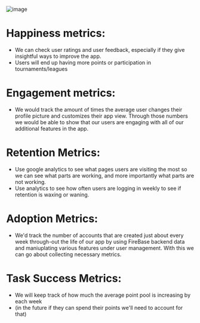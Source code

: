 ![image](https://github.com/Xander583/Blockbuster-Battle/assets/123519150/807338ff-481c-4b60-99d8-e32eae23d931)

# Happiness metrics:
  - We can check user ratings and user feedback, especially if they give insightful ways to improve the app.
  - Users will end up having more points or participation in tournaments/leagues 

# Engagement metrics: 
  - We would track the amount of times the average user changes their profile picture and customizes their app view. Through those numbers we would be able to show that our users are engaging with all of our additional features in the app.

# Retention Metrics:
  - Use google analytics to see what pages users are visiting the most so we can see what parts are working, and more importantly what parts are not working.
  - Use analytics to see how often users are logging in weekly to see if retention is waxing or waning.

# Adoption Metrics:
  - We'd track the number of accounts that are created just about every week through-out the life of our app by using FireBase backend data and maniuplating various features under user management. With this we can go about collecting necessary metrics.

# Task Success Metrics:
- We will keep track of how much the average point pool is increasing by each week
- (in the future if they can spend their points we'll need to account for that)
